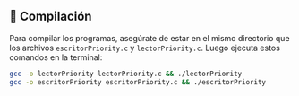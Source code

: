 ## 🚀 Compilación

Para compilar los programas, asegúrate de estar en el mismo directorio que los archivos `escritorPriority.c` y `lectorPriority.c`. Luego ejecuta estos comandos en la terminal:

```bash
gcc -o lectorPriority lectorPriority.c && ./lectorPriority
gcc -o escritorPriority escritorPriority.c && ./escritorPriority
```
